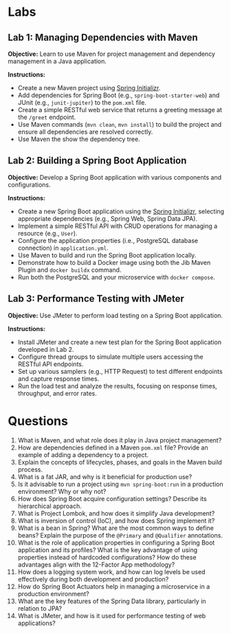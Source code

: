 # Labs

## Lab 1: Managing Dependencies with Maven
**Objective:** Learn to use Maven for project management and dependency management in a Java application.

**Instructions:**
- Create a new Maven project using [Spring Initializr](https://start.spring.io/). 
- Add dependencies for Spring Boot (e.g., `spring-boot-starter-web`) and JUnit (e.g., `junit-jupiter`) to the `pom.xml` file.
- Create a simple RESTful web service that returns a greeting message at the `/greet` endpoint.
- Use Maven commands (`mvn clean`, `mvn install`) to build the project and ensure all dependencies are resolved correctly.
- Use Maven the show the dependency tree.

## Lab 2: Building a Spring Boot Application
**Objective:** Develop a Spring Boot application with various components and configurations.

**Instructions:**
- Create a new Spring Boot application using the [Spring Initializr](https://start.spring.io/), selecting appropriate dependencies (e.g., Spring Web, Spring Data JPA).
- Implement a simple RESTful API with CRUD operations for managing a resource (e.g., `User`).
- Configure the application properties (i.e., PostgreSQL database connection) in `application.yml`.
- Use Maven to build and run the Spring Boot application locally.
- Demonstrate how to build a Docker image using both the Jib Maven Plugin and `docker buildx` command.
- Run both the PostgreSQL and your microservice with `docker compose`. 

## Lab 3: Performance Testing with JMeter
**Objective:** Use JMeter to perform load testing on a Spring Boot application.

**Instructions:**
- Install JMeter and create a new test plan for the Spring Boot application developed in Lab 2.
- Configure thread groups to simulate multiple users accessing the RESTful API endpoints.
- Set up various samplers (e.g., HTTP Request) to test different endpoints and capture response times.
- Run the load test and analyze the results, focusing on response times, throughput, and error rates.

# Questions
1. What is Maven, and what role does it play in Java project management?
2. How are dependencies defined in a Maven `pom.xml` file? Provide an example of adding a dependency to a project.
3. Explain the concepts of lifecycles, phases, and goals in the Maven build process.
4. What is a fat JAR, and why is it beneficial for production use?
5. Is it advisable to run a project using `mvn spring-boot:run` in a production environment? Why or why not?
6. How does Spring Boot acquire configuration settings? Describe its hierarchical approach.
7. What is Project Lombok, and how does it simplify Java development?
8. What is inversion of control (IoC), and how does Spring implement it?
9. What is a bean in Spring? What are the most common ways to define beans? Explain the purpose of the `@Primary` and `@Qualifier` annotations.
10. What is the role of application properties in configuring a Spring Boot application and its profiles? What is the key advantage of using properties instead of hardcoded configurations? How do these advantages align with the 12-Factor App methodology?
11. How does a logging system work, and how can log levels be used effectively during both development and production?
12. How do Spring Boot Actuators help in managing a microservice in a production environment?
13. What are the key features of the Spring Data library, particularly in relation to JPA?
14. What is JMeter, and how is it used for performance testing of web applications?